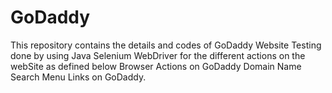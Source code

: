 # GoDaddy
This repository contains the details and codes of GoDaddy Website Testing done by using Java Selenium WebDriver for the different actions on the webSite as defined below
Browser Actions on GoDaddy
Domain Name Search 
Menu Links on GoDaddy.
